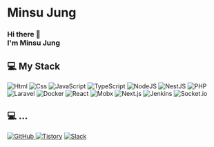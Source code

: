 <!--
**kkam678/kkam678** is a ✨ _special_ ✨ repository because its `README.md` (this file) appears on your GitHub profile.

Here are some ideas to get you started:

- 🔭 I’m currently working on ...
- 🌱 I’m currently learning ...
- 👯 I’m looking to collaborate on ...
- 🤔 I’m looking for help with ...
- 💬 Ask me about ...
- 📫 How to reach me: ...
- 😄 Pronouns: ...
- ⚡ Fun fact: ...
-->
# Minsu Jung
### Hi there 👋 </br>I'm Minsu Jung

## 💻 My Stack
<img alt="Html" src ="https://img.shields.io/badge/HTML5-E34F26.svg?&style=for-the-badge&logo=HTML5&logoColor=white"/> <img alt="Css" src ="https://img.shields.io/badge/CSS3-1572B6.svg?&style=for-the-badge&logo=CSS3&logoColor=white"/> <img alt="JavaScript" src ="https://img.shields.io/badge/JavaScriipt-F7DF1E.svg?&style=for-the-badge&logo=JavaScript&logoColor=black"/> <img alt="TypeScript" src ="https://img.shields.io/badge/TypeScript-3776AB.svg?&style=for-the-badge&logo=TypeScript&logoColor=white"/> <img alt="NodeJS" src ="https://img.shields.io/badge/NodeJS-026e00.svg?&style=for-the-badge&logo=node.js&logoColor=white"/> <img alt="NestJS" src ="https://img.shields.io/badge/nestjs-ea2845.svg?&style=for-the-badge&logo=nestjs&logoColor=white"/> <img alt="PHP" src ="https://img.shields.io/badge/PHP-7a86b8.svg?&style=for-the-badge&logo=PHP&logoColor=white"/> <img alt="Laravel" src ="https://img.shields.io/badge/Laravel-E34F26.svg?&style=for-the-badge&logo=Laravel&logoColor=white"/> <img alt="Docker" src ="https://img.shields.io/badge/Docker-0073ec.svg?&style=for-the-badge&logo=Docker&logoColor=white"/>
<img alt="React" src ="https://img.shields.io/badge/react-61dbfb.svg?&style=for-the-badge&logo=react&logoColor=white"/> <img alt="Mobx" src ="https://img.shields.io/badge/Mobx-db5a13.svg?&style=for-the-badge&logo=Mobx&logoColor=white"/> <img alt="Next.js" src ="https://img.shields.io/badge/nextjs-000000.svg?&style=for-the-badge&logo=next.js&logoColor=white"/> <img alt="Jenkins" src ="https://img.shields.io/badge/Jenkins-db5a13.svg?&style=for-the-badge&logo=Jenkins&logoColor=white"/> <img alt="Socket.io" src ="https://img.shields.io/badge/Socket.io-ffffff.svg?&style=for-the-badge&logo=Socket.io&logoColor=black"/>

## 💻 ...
<a href = "https://github.com/Hun-Se"><img alt="GitHub" src ="https://img.shields.io/badge/GitHub-181717.svg?&style=for-the-badge&logo=GitHub&logoColor=white"/>
</a> <a href = "https://for-it-study.tistory.com/"> <img alt="Tistory" src ="https://img.shields.io/badge/Tistory-white.svg?&style=for-the-badge"/></a>
</a> <a href = "hun-se.slack.com"> <img alt="Slack" src ="https://img.shields.io/badge/Slack-4A154B.svg?&style=for-the-badge&logo=Slack&logoColor=white"/></a>
